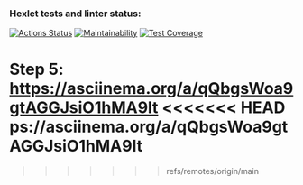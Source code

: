 ### Hexlet tests and linter status:
[![Actions Status](https://github.com/funnyDevGirl/java-project-71/actions/workflows/hexlet-check.yml/badge.svg)](https://github.com/funnyDevGirl/java-project-71/actions)
[![Maintainability](https://api.codeclimate.com/v1/badges/9c2735bfa8f31e9a578f/maintainability)](https://codeclimate.com/github/funnyDevGirl/java-project-71/maintainability)
[![Test Coverage](https://api.codeclimate.com/v1/badges/9c2735bfa8f31e9a578f/test_coverage)](https://codeclimate.com/github/funnyDevGirl/java-project-71/test_coverage)

Step 5:
https://asciinema.org/a/qQbgsWoa9gtAGGJsiO1hMA9lt
<<<<<<< HEAD
ps://asciinema.org/a/qQbgsWoa9gtAGGJsiO1hMA9lt
=======
>>>>>>> refs/remotes/origin/main
